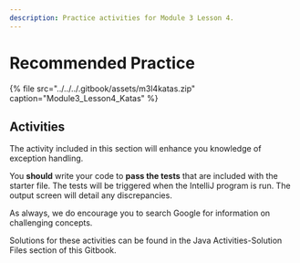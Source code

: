 ```yaml
---
description: Practice activities for Module 3 Lesson 4.
---
```


# Recommended Practice

{% file src="../../../.gitbook/assets/m3l4katas.zip" caption="Module3\_Lesson4\_Katas" %}

## Activities

The activity included in this section will enhance you knowledge of exception handling.  

You **should** write your code to **pass the tests** that are included with the starter file. The tests will be triggered when the IntelliJ program is run. The output screen will detail any discrepancies.  

As always, we do encourage you to search Google for information on challenging concepts.

Solutions for these activities can be found in the Java Activities-Solution Files section of this Gitbook. 

